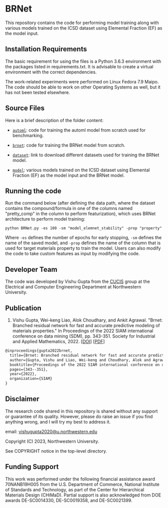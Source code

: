 # BRNet

This repository contains the code for performing model training along with various models trained on the ICSD dataset using Elemental Fraction (EF) as the model input.

## Installation Requirements

The basic requirement for using the files is a Python 3.6.3 environment with the packages listed in requirements.txt. It is advisable to create a virtual environment with the correct dependencies.

The work-related experiments were performed on Linux Fedora 7.9 Maipo. The code should be able to work on other Operating Systems as well, but it has not been tested elsewhere.

## Source Files

Here is a brief description of the folder content:

* [`automl`](./automl): code for training the automl model from scratch used for benchmarking.

* [`brnet`](./brnet): code for training the BRNet model from scratch.

* [`dataset`](./dataset): link to download different datasets used for training the BRNet model.

* [`model`](./model): various models trained on the ICSD dataset using Elemental Fraction (EF) as the model input and the BRNet model. 

## Running the code

Run the command below (after defining the data path, where the dataset contains the compound/formula in one of the columns named "pretty_comp" in the column to perform featurization), which uses BRNet architecture to perform model training:

`python BRNet.py -es 100 -sm "model_elemnet_stability" -prop "property"`

Where `-es` defines the number of epochs for early stopping, `-sm` defines the name of the saved model, and `-prop` defines the name of the column that is used for target materials property to train the model. Users can also modify the code to take custom features as input by modifying the code.

## Developer Team

The code was developed by Vishu Gupta from the <a href="http://cucis.ece.northwestern.edu/">CUCIS</a> group at the Electrical and Computer Engineering Department at Northwestern University.

## Publication

1. Vishu Gupta, Wei-keng Liao, Alok Choudhary, and Ankit Agrawal. "Brnet: Branched residual network for fast and accurate predictive modeling of materials properties." In Proceedings of the 2022 SIAM international conference on data mining (SDM), pp. 343-351. Society for Industrial and Applied Mathematics, 2022. [<a href="https://epubs.siam.org/doi/abs/10.1137/1.9781611977172.39">DOI</a>] [<a href="https://epubs.siam.org/doi/epdf/10.1137/1.9781611977172.39">PDF</a>]

```tex
@inproceedings{gupta2022brnet,
  title={Brnet: Branched residual network for fast and accurate predictive modeling of materials properties},
  author={Gupta, Vishu and Liao, Wei-keng and Choudhary, Alok and Agrawal, Ankit},
  booktitle={Proceedings of the 2022 SIAM international conference on data mining (SDM)},
  pages={343--351},
  year={2022},
  organization={SIAM}
}
```

## Disclaimer

The research code shared in this repository is shared without any support or guarantee of its quality. However, please do raise an issue if you find anything wrong, and I will try my best to address it.

email: vishugupta2020@u.northwestern.edu

Copyright (C) 2023, Northwestern University.

See COPYRIGHT notice in the top-level directory.

## Funding Support

This work was performed under the following financial assistance award 70NANB19H005 from the U.S. Department of Commerce, National Institute of Standards and Technology, as part of the Center for Hierarchical Materials Design (CHiMaD). Partial support is also acknowledged from DOE awards DE-SC0014330, DE-SC0019358, and DE-SC0021399.
